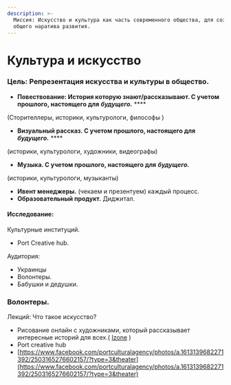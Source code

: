 ```yaml
---
description: >-
  Миссия: Искусство и культура как часть современного общества, для создания
  общего наратива развития.
---
```


# Культура и искусство

### Цель: Репрезентация искусства и культуры в общество. 

* **Повествование: История которую знают/рассказывают. С учетом прошлого, настоящего для** _**будущего.**_ ****

\(Сторителлеры, историки, культурологи, философы \) 

* **Визуальный рассказ.  С учетом прошлого, настоящего для** _**будущего.**_ ****

\(историки, культурологи, художники, видеографы\)

* **Музыка. С учетом прошлого, настоящего для** _**будущего.**_

\(историки, культурологи, музыканты\) 

* **Ивент менеджеры.** \(чекаем и презентуем\) каждый процесс.
* **Образовательный продукт.** Диджитал. 

#### **Исследование:** 

Культурные институций. 

*  Port Creative hub.  

Аудитория: 

* Украинцы
* Волонтеры.
*  Бабушки и дедушки. 

### Волонтеры.

Лекций: Что такое искусство?

* Рисование онлайн с художниками, который рассказывает интересные историй для всех.\( [Izone](https://www.facebook.com/izone.ua/) \)
* Port creative hub 
* [https://www.facebook.com/portculturalagency/photos/a.1613139682271392/2503165276602157/?type=3&theater](https://www.facebook.com/portculturalagency/photos/a.1613139682271392/2503165276602157/?type=3&theater)

 



 





